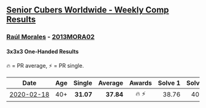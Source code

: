 <style>table {white-space: nowrap;}</style>

## [Senior Cubers Worldwide - Weekly Comp Results](/scw-comp/results/)
### [Raúl Morales](../raul_morales.md) - [2013MORA02](https://www.worldcubeassociation.org/persons/2013MORA02?event=333oh)
#### 3x3x3 One-Handed Results

🔥 = PR average, ⚡ = PR single.

| Date | Age | Single | Average | Awards | Solve 1 | Solve 2 | Solve 3 | Solve 4 | Solve 5 | Video |
| :--: | :--: | --: | --: | :--: | --: | --: | --: | --: | --: | :-- |
| [2020-02-18](../../results/333oh/2020-02-18.md) | 40+ | **31.07** | **37.84** | 🔥 ⚡ | 38.76 | 40.25 | 34.51 | DNF | **31.07** | |


<!-- Global site tag (gtag.js) - Google Analytics -->
<script async src="https://www.googletagmanager.com/gtag/js?id=UA-86348435-3"></script>
<script>window.dataLayer = window.dataLayer || []; function gtag() {dataLayer.push(arguments);} gtag('js', new Date()); gtag('config', 'UA-86348435-3');</script>
